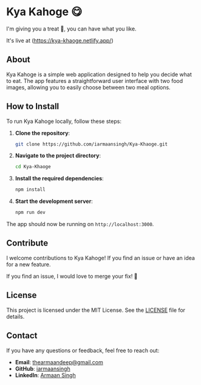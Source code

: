 # Kya Kahoge 😋

I'm giving you a treat 🍕, you can have what you like.

It's live at (https://kya-khaoge.netlify.app/)

## About

Kya Kahoge is a simple web application designed to help you decide what to eat. The app features a straightforward user interface with two food images, allowing you to easily choose between two meal options.

## How to Install

To run Kya Kahoge locally, follow these steps:

1. **Clone the repository**:
    ```bash
    git clone https://github.com/iarmaansingh/Kya-Khaoge.git
    ```

2. **Navigate to the project directory**:
    ```bash
    cd Kya-Khaoge
    ```

3. **Install the required dependencies**:
    ```bash
    npm install
    ```

4. **Start the development server**:
    ```bash
    npm run dev
    ```

The app should now be running on `http://localhost:3000`.

## Contribute

I welcome contributions to Kya Kahoge! If you find an issue or have an idea for a new feature.

If you find an issue, I would love to merge your fix! 🤗

## License

This project is licensed under the MIT License. See the [LICENSE](LICENSE) file for details.

## Contact

If you have any questions or feedback, feel free to reach out:

- **Email**: thearmaandeep@gmail.com
- **GitHub**: [iarmaansingh](https://github.com/iarmaansingh)
- **LinkedIn**: [Armaan Singh](https://www.linkedin.com/in/iarmaan/)



